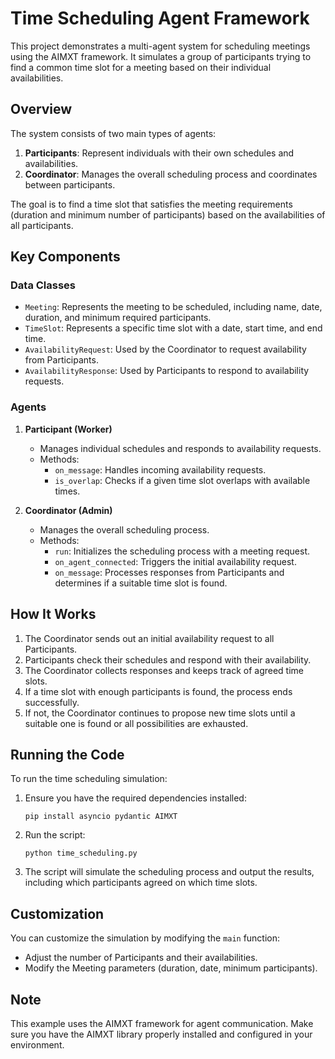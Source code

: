 # Time Scheduling Agent Framework

This project demonstrates a multi-agent system for scheduling meetings using the AIMXT framework. It simulates a group
of participants trying to find a common time slot for a meeting based on their individual availabilities.

## Overview

The system consists of two main types of agents:

1. **Participants**: Represent individuals with their own schedules and availabilities.
2. **Coordinator**: Manages the overall scheduling process and coordinates between participants.

The goal is to find a time slot that satisfies the meeting requirements (duration and minimum number of participants)
based on the availabilities of all participants.

## Key Components

### Data Classes

- `Meeting`: Represents the meeting to be scheduled, including name, date, duration, and minimum required participants.
- `TimeSlot`: Represents a specific time slot with a date, start time, and end time.
- `AvailabilityRequest`: Used by the Coordinator to request availability from Participants.
- `AvailabilityResponse`: Used by Participants to respond to availability requests.

### Agents

1. **Participant (Worker)**
    - Manages individual schedules and responds to availability requests.
    - Methods:
        - `on_message`: Handles incoming availability requests.
        - `is_overlap`: Checks if a given time slot overlaps with available times.

2. **Coordinator (Admin)**
    - Manages the overall scheduling process.
    - Methods:
        - `run`: Initializes the scheduling process with a meeting request.
        - `on_agent_connected`: Triggers the initial availability request.
        - `on_message`: Processes responses from Participants and determines if a suitable time slot is found.

## How It Works

1. The Coordinator sends out an initial availability request to all Participants.
2. Participants check their schedules and respond with their availability.
3. The Coordinator collects responses and keeps track of agreed time slots.
4. If a time slot with enough participants is found, the process ends successfully.
5. If not, the Coordinator continues to propose new time slots until a suitable one is found or all possibilities are
   exhausted.

## Running the Code

To run the time scheduling simulation:

1. Ensure you have the required dependencies installed:
   ```
   pip install asyncio pydantic AIMXT
   ```

2. Run the script:
   ```
   python time_scheduling.py
   ```

3. The script will simulate the scheduling process and output the results, including which participants agreed on which
   time slots.

## Customization

You can customize the simulation by modifying the `main` function:

- Adjust the number of Participants and their availabilities.
- Modify the Meeting parameters (duration, date, minimum participants).

## Note

This example uses the AIMXT framework for agent communication. Make sure you have the AIMXT library properly installed
and configured in your environment.